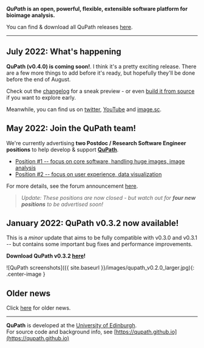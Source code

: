 <!-- ![]({{ site.baseurl }}/images/qupath-banner.jpg){: .center-image .max-width-100 } -->

<!-- ## QuPath -->

**_QuPath_ is an open, powerful, flexible, extensible software platform for bioimage analysis.**

You can find & download all QuPath releases [here](https://github.com/qupath/qupath/releases).

----

## July 2022: What's happening

**QuPath (v0.4.0) is coming soon!**.
I think it's a pretty exciting release.
There are a few more things to add before it's ready, but hopefully they'll be done before the end of August.

Check out the [changelog](https://github.com/qupath/qupath/blob/main/CHANGELOG.md) for a sneak preview - or even [build it from source](https://qupath.readthedocs.io/en/stable/docs/reference/building.html) if you want to explore early.

Meanwhile, you can find us on [twitter](https://twitter.com/qupath), [YouTube](https://www.youtube.com/c/qupath) and [image.sc](https://forum.image.sc/tag/qupath).

## May 2022: Join the QuPath team!

We're currently advertising **two Postdoc / Research Software Engineer positions** to help develop & support [**QuPath**](https://qupath.github.io).

* [Position #1 -- focus on core software, handling huge images, image analysis](https://elxw.fa.em3.oraclecloud.com/hcmUI/CandidateExperience/en/job/3974)
* [Position #2 -- focus on user experience, data visualization](https://elxw.fa.em3.oraclecloud.com/hcmUI/CandidateExperience/en/job/4009)

For more details, see the forum announcement [here](https://forum.image.sc/t/two-opportunities-to-join-the-qupath-team/67092).

> *Update: These positions are now closed - but watch out for **four new positions** to be advertised soon!*


## January 2022: QuPath v0.3.2 now available!

This is a *minor* update that aims to be fully compatible with v0.3.0 and v0.3.1 -- but contains some important bug fixes and performance improvements.

**Download QuPath v0.3.2 [here](https://github.com/qupath/qupath/releases/tag/v0.3.2)!**

![QuPath screenshots]({{ site.baseurl }}/images/qupath_v0.2.0_larger.jpg){: .center-image }

## Older news

Click [here](Older) for older news.

----

**QuPath** is developed at the <a href="https://www.ed.ac.uk/pathology">University of Edinburgh</a>. <br/>
For source code and background info, see [https://qupath.github.io](https://qupath.github.io)
